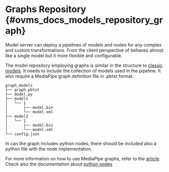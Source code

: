 # Graphs Repository {#ovms_docs_models_repository_graph}

Model server can deploy a pipelines of models and nodes for any complex and custom transformations.
From the client perspective of behaves almost like a single model but it more flexible and configurable.

The model repository employing graphs is similar in the structure to [classic models](./models_repository_classic.md).
It needs to include the collection of models used in the pipeline. It also require a MediaPipe graph definition file in .pbtxt format.

```
graph_models
├── graph.pbtxt
├── model.py
├── model1
│   └── 1
│       ├── model.bin
│       └── model.xml
├── model2
│   └── 1
│       ├── model.bin
│       └── model.xml
└── config.json
```

In can the graph includes python nodes, there should be included also a python file with the node implementation.


For more information on how to use MediaPipe graphs, refer to the [article](./mediapipe.md).
Check also the documentation about [python nodes](./python_support/reference.md)

